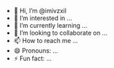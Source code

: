 - 👋 Hi, I’m @imivzxil
- 👀 I’m interested in ...
- 🌱 I’m currently learning ...
- 💞️ I’m looking to collaborate on ...
- 📫 How to reach me ...
- 😄 Pronouns: ...
- ⚡ Fun fact: ...

<!---
imivzxil/imivzxil is a ✨ special ✨ repository because its `README.md` (this file) appears on your GitHub profile.
You can click the Preview link to take a look at your changes.
--->
